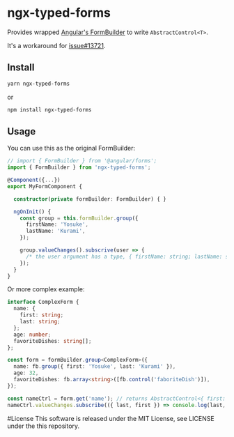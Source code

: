 # ngx-typed-forms

Provides wrapped [Angular's FormBuilder](https://angular.io/docs/ts/latest/api/forms/index/FormBuilder-class.html) to write `AbstractControl<T>`.

It's a workaround for [issue#13721](https://github.com/angular/angular/issues/13721).

## Install

```sh
yarn ngx-typed-forms
```

or

```sh
npm install ngx-typed-forms
```

## Usage

You can use this as the original FormBuilder:

```ts
// import { FormBuilder } from '@angular/forms';
import { FormBuilder } from 'ngx-typed-forms';

@Component({...})
export MyFormComponent {

  constructor(private formBuilder: FormBuilder) { }

  ngOnInit() {
    const group = this.formBuilder.group({
      firstName: 'Yosuke',
      lastName: 'Kurami',
    });

    group.valueChanges().subscrive(user => {
      /* the user argument has a type, { firstName: string; lastName: string } */
    });
  }
}
```

Or more complex example:

```ts
interface ComplexForm {
  name: {
    first: string;
    last: string;
  };
  age: number;
  favoriteDishes: string[];
};

const form = formBuilder.group<ComplexForm>({
  name: fb.group({ first: 'Yosuke', last: 'Kurami' }),
  age: 32,
  favoriteDishes: fb.array<string>([fb.control('faboriteDish')]),
});

const nameCtrl = form.get('name'); // returns AbstractControl<{ first: string; last: string; }>
nameCtrl.valueChanges.subscribe(({ last, first }) => console.log(last, first));
```

#License
This software is released under the MIT License, see LICENSE under the this repository.

